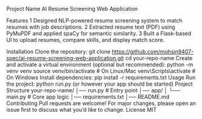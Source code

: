 Project Name
AI Resume Screening Web Application

Features
1 Designed NLP-powered resume screening system to match resumes with job descriptions.
2 Extracted resume text (PDF) using PyMuPDF and applied spaCy for semantic similarity.
3 Built a Flask-based UI to upload resumes, compare skills, and display match score.

Installation
Clone the repository:
git clone https://github.com/mohsin9407-spec/ai-resume-screening-web-application.git
cd your-repo-name
Create and activate a virtual environment (optional but recommended):
python -m venv venv
source venv/bin/activate   # On Linux/Mac
venv\Scripts\activate      # On Windows
Install dependencies:
pip install -r requirements.txt
Usage
Run the project:
python run.py
(or however your app should be started)
Project Structure
your-repo-name/
│── run.py          # Entry point
│── app/
│   └── main.py     # Core app logic
│── requirements.txt
│── README.md
Contributing
Pull requests are welcome! For major changes, please open an issue first to discuss what you’d like to change.
License
MIT


